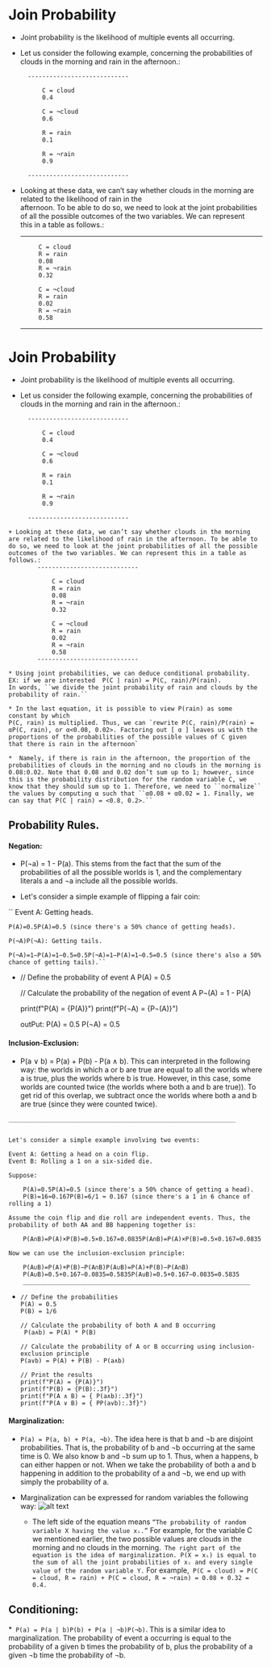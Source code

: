 # Join Probability 

   * Joint probability is the likelihood of multiple events all occurring.

   +  Let us consider the following example, concerning the probabilities of clouds in the morning and rain in the afternoon.:

            ----------------------------
                
                C = cloud
                0.4
                
                C = ¬cloud
                0.6
                
                R = rain
                0.1
                
                R = ¬rain
                0.9

            ----------------------------


   *   Looking at these data, we can’t say whether clouds in the morning 
      are related to the likelihood of rain in the         
      afternoon. To be able to do so, 
      we need to look at the joint probabilities of all the
      possible outcomes of the two variables. We can represent  
      this in a table as follows.:
            
            


         ----------------------------
                                
                C = cloud
                R = rain
                0.08
                R = ¬rain
                0.32
                
                C = ¬cloud
                R = rain
                0.02
                R = ¬rain
                0.58 

        ----------------------------
# Join Probability 

   * Joint probability is the likelihood of multiple events all occurring.

   +  Let us consider the following example, concerning the probabilities of clouds in the morning and rain in the afternoon.:

            ----------------------------
                
                C = cloud
                0.4
                
                C = ¬cloud
                0.6
                
                R = rain
                0.1
                
                R = ¬rain
                0.9

            ----------------------------


    + Looking at these data, we can’t say whether clouds in the morning are related to the likelihood of rain in the afternoon. To be able to do so, we need to look at the joint probabilities of all the possible outcomes of the two variables. We can represent this in a table as follows.:
            ----------------------------
                                
                C = cloud
                R = rain
                0.08
                R = ¬rain
                0.32
                
                C = ¬cloud
                R = rain
                0.02
                R = ¬rain
                0.58 
            ----------------------------

    * Using joint probabilities, we can deduce conditional probability. 
    EX: if we are interested  P(C | rain) = P(C, rain)/P(rain). 
    In words, ``we divide the joint probability of rain and clouds by the probability of rain.``

    * In the last equation, it is possible to view P(rain) as some constant by which 
    P(C, rain) is multiplied. Thus, we can `rewrite P(C, rain)/P(rain) = αP(C, rain), or α<0.08, 0.02>. Factoring out [ α ] leaves us with the proportions of the probabilities of the possible values of C given that there is rain in the afternoon`

    *  Namely, if there is rain in the afternoon, the proportion of the probabilities of clouds in the morning and no clouds in the morning is 0.08:0.02. Note that 0.08 and 0.02 don’t sum up to 1; however, since this is the probability distribution for the random variable C, we know that they should sum up to 1. Therefore, we need to ``normalize`` the values by computing α such that ``α0.08 + α0.02 = 1. Finally, we can say that P(C | rain) = <0.8, 0.2>.``


## Probability Rules.

#### Negation: 
 
  * P(¬a) = 1 - P(a). This stems from the fact that 
    the sum of the probabilities of all the possible worlds is 1,
    and the complementary literals a and ¬a include all the possible worlds. 

  * Let's consider a simple example of flipping a fair coin:

``  Event A: Getting heads.
    
    P(A)=0.5P(A)=0.5 (since there's a 50% chance of getting heads).
    
    P(¬A)P(¬A): Getting tails.
    
    P(¬A)=1−P(A)=1−0.5=0.5P(¬A)=1−P(A)=1−0.5=0.5 (since there's also a 50% chance of getting tails).``

    
  - 
    // Define the probability of event A
    P(A) = 0.5

    // Calculate the probability of the negation of event A
    P¬(A) = 1 - P(A)

    print(f"P(A) = {P(A)}")
    print(f"P(¬A) = {P¬(A)}")

    outPut: P(A) = 0.5
            P(¬A) = 0.5

#### Inclusion-Exclusion:

   *  P(a ∨ b) = P(a) + P(b) - P(a ∧ b). This can interpreted in the following way: the worlds in which a or b are true are equal to all the worlds where a is true, plus the worlds where b is true. However, in this case, some worlds are counted twice (the worlds where both a and b are true)). To get rid of this overlap, we subtract once the worlds where both a and b are true (since they were counted twice). 

    _______________________________________________________________
     
    
    Let's consider a simple example involving two events:

    Event A: Getting a head on a coin flip.
    Event B: Rolling a 1 on a six-sided die.

    Suppose:

        P(A)=0.5P(A)=0.5 (since there's a 50% chance of getting a head).
        P(B)=16≈0.167P(B)=6/1 ​≈ 0.167 (since there's a 1 in 6 chance of rolling a 1)   

    Assume the coin flip and die roll are independent events. Thus, the probability of both AA and BB happening together is:

        P(A∩B)=P(A)×P(B)=0.5×0.167=0.0835P(A∩B)=P(A)×P(B)=0.5×0.167=0.0835

    Now we can use the inclusion-exclusion principle:

        P(A∪B)=P(A)+P(B)−P(A∩B)P(A∪B)=P(A)+P(B)−P(A∩B)
        P(A∪B)=0.5+0.167−0.0835=0.5835P(A∪B)=0.5+0.167−0.0835=0.5835
        _______________________________________________________________
     
  - 
        // Define the probabilities
        P(A) = 0.5
        P(B) = 1/6

        // Calculate the probability of both A and B occurring
         P(a∧b) = P(A) * P(B)

        // Calculate the probability of A or B occurring using inclusion-exclusion principle
        P(a∨b) = P(A) + P(B) - P(a∧b)

        // Print the results
        print(f"P(A) = {P(A)}")
        print(f"P(B) = {P(B):.3f}")
        print(f"P(A ∧ B) = { P(a∧b):.3f}")
        print(f"P(A ∨ B) = { PP(a∨b):.3f}")
    

#### Marginalization: 

   * `P(a) = P(a, b) + P(a, ¬b)`. The idea here is that b and ¬b are disjoint probabilities. That is, the probability of b and ¬b occurring at the same time is 0. We also know b and ¬b sum up to 1. 
   Thus, when a happens, b can either happen or not. When we take the probability of both a and b happening in addition to the probability of a and ¬b, we end up with simply the probability of a.
  
  
+ Marginalization can be expressed for random variables the following way:
![alt text](file:///home/code/Downloads/marginalization.png)

  * The left side of the equation means `“The probability of random variable X having the value xᵢ.”` For example, for the variable C we mentioned earlier, the two possible values are clouds in the morning and no clouds in the morning.` The right part of the equation is the idea of marginalization. P(X = xᵢ) is equal to the sum of all the joint probabilities of xᵢ and every single value of the random variable Y.` For example,` P(C = cloud) = P(C = cloud, R = rain) + P(C = cloud, R = ¬rain) = 0.08 + 0.32 = 0.4.`

## Conditioning: 
  *` P(a) = P(a | b)P(b) + P(a | ¬b)P(¬b)`. This is a similar idea to marginalization. The probability of event a occurring is equal to the probability of a given b times the probability of b, plus the probability of a given ¬b time the probability of ¬b.
